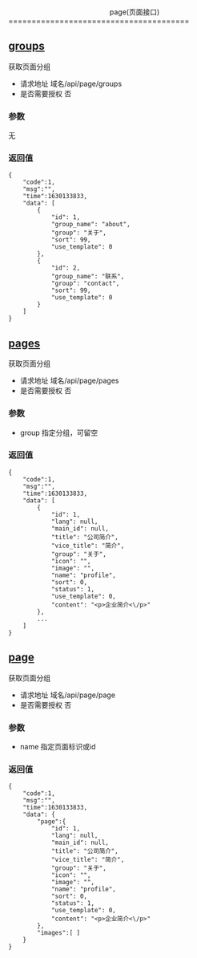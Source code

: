 <center>page(页面接口)</center>
=======================================

## [groups](#groups)
获取页面分组
* 请求地址 域名/api/page/groups
* 是否需要授权 否

### 参数
无

### 返回值
```
{
    "code":1,
    "msg":"",
    "time":1630133833,
    "data": [
        {
            "id": 1,
            "group_name": "about",
            "group": "关于",
            "sort": 99,
            "use_template": 0
        },
        {
            "id": 2,
            "group_name": "联系",
            "group": "contact",
            "sort": 99,
            "use_template": 0
        }
    ]
}
```

## [pages](#pages)
获取页面分组
* 请求地址 域名/api/page/pages
* 是否需要授权 否

### 参数
* group 指定分组，可留空

### 返回值
```
{
    "code":1,
    "msg":"",
    "time":1630133833,
    "data": [
        {
            "id": 1,
            "lang": null,
            "main_id": null,
            "title": "公司简介",
            "vice_title": "简介",
            "group": "关于",
            "icon": "",
            "image": "",
            "name": "profile",
            "sort": 0,
            "status": 1,
            "use_template": 0,
            "content": "<p>企业简介<\/p>"
        },
        ...
    ]
}
```

## [page](#page)
获取页面分组
* 请求地址 域名/api/page/page
* 是否需要授权 否

### 参数
* name 指定页面标识或id

### 返回值
```
{
    "code":1,
    "msg":"",
    "time":1630133833,
    "data": {
        "page":{
            "id": 1,
            "lang": null,
            "main_id": null,
            "title": "公司简介",
            "vice_title": "简介",
            "group": "关于",
            "icon": "",
            "image": "",
            "name": "profile",
            "sort": 0,
            "status": 1,
            "use_template": 0,
            "content": "<p>企业简介<\/p>"
        },
        "images":[ ]
    }
}
```